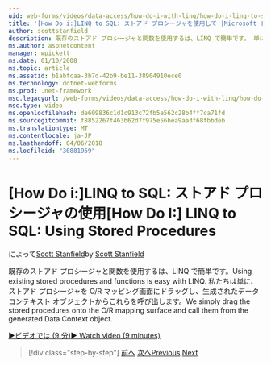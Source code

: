 ```yaml
---
uid: web-forms/videos/data-access/how-do-i-with-linq/how-do-i-linq-to-sql-using-stored-procedures
title: '[How Do i:]LINQ to SQL: ストアド プロシージャを使用して |Microsoft ドキュメント'
author: scottstanfield
description: 既存のストアド プロシージャと関数を使用するは、LINQ で簡単です。 単にストアド プロシージャを O/R マッピング画面にドラッグし、ge からこれらを呼び出す.
ms.author: aspnetcontent
manager: wpickett
ms.date: 01/10/2008
ms.topic: article
ms.assetid: b1abfcaa-3b7d-42b9-be11-38904910ece0
ms.technology: dotnet-webforms
ms.prod: .net-framework
msc.legacyurl: /web-forms/videos/data-access/how-do-i-with-linq/how-do-i-linq-to-sql-using-stored-procedures
msc.type: video
ms.openlocfilehash: de609836c1d1c913c72fb5e562c28b4ff7ca71fd
ms.sourcegitcommit: f8852267f463b62d7f975e56bea9aa3f68fbbdeb
ms.translationtype: MT
ms.contentlocale: ja-JP
ms.lasthandoff: 04/06/2018
ms.locfileid: "30881959"
---
```

<a name="how-do-i-linq-to-sql-using-stored-procedures"></a><span data-ttu-id="0d9b1-104">[How Do i:]LINQ to SQL: ストアド プロシージャの使用</span><span class="sxs-lookup"><span data-stu-id="0d9b1-104">[How Do I:] LINQ to SQL: Using Stored Procedures</span></span>
====================
<span data-ttu-id="0d9b1-105">によって[Scott Stanfield](https://github.com/scottstanfield)</span><span class="sxs-lookup"><span data-stu-id="0d9b1-105">by [Scott Stanfield](https://github.com/scottstanfield)</span></span>

<span data-ttu-id="0d9b1-106">既存のストアド プロシージャと関数を使用するは、LINQ で簡単です。</span><span class="sxs-lookup"><span data-stu-id="0d9b1-106">Using existing stored procedures and functions is easy with LINQ.</span></span> <span data-ttu-id="0d9b1-107">私たちは単に、ストアド プロシージャを O/R マッピング画面にドラッグし、生成されたデータ コンテキスト オブジェクトからこれらを呼び出します。</span><span class="sxs-lookup"><span data-stu-id="0d9b1-107">We simply drag the stored procedures onto the O/R mapping surface and call them from the generated Data Context object.</span></span>

[<span data-ttu-id="0d9b1-108">&#9654;ビデオでは (9 分)</span><span class="sxs-lookup"><span data-stu-id="0d9b1-108">&#9654; Watch video (9 minutes)</span></span>](https://channel9.msdn.com/Blogs/ASP-NET-Site-Videos/how-do-i-linq-to-sql-using-stored-procedures)

> [!div class="step-by-step"]
> <span data-ttu-id="0d9b1-109">[前へ](how-do-i-linq-to-sql-custom-linqdatasource.md)
> [次へ](how-do-i-linq-to-sql-updating-with-stored-procedures.md)</span><span class="sxs-lookup"><span data-stu-id="0d9b1-109">[Previous](how-do-i-linq-to-sql-custom-linqdatasource.md)
[Next](how-do-i-linq-to-sql-updating-with-stored-procedures.md)</span></span>
